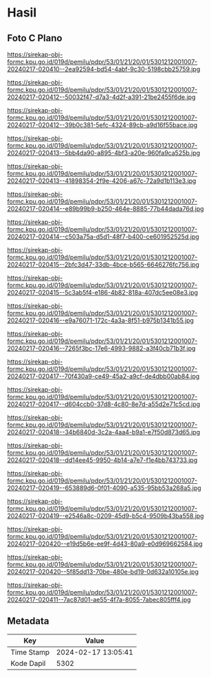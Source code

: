 # Hasil

## Foto C Plano

https://sirekap-obj-formc.kpu.go.id/019d/pemilu/pdpr/53/01/21/20/01/5301212001007-20240217-020410--2ea92594-bd54-4abf-9c30-5198cbb25759.jpg

https://sirekap-obj-formc.kpu.go.id/019d/pemilu/pdpr/53/01/21/20/01/5301212001007-20240217-020412--50032f47-d7a3-4d2f-a391-21be2455f6de.jpg

https://sirekap-obj-formc.kpu.go.id/019d/pemilu/pdpr/53/01/21/20/01/5301212001007-20240217-020412--39b0c381-5efc-4324-89cb-a9d16f55bace.jpg

https://sirekap-obj-formc.kpu.go.id/019d/pemilu/pdpr/53/01/21/20/01/5301212001007-20240217-020413--5bb4da90-a895-4bf3-a20e-960fa9ca525b.jpg

https://sirekap-obj-formc.kpu.go.id/019d/pemilu/pdpr/53/01/21/20/01/5301212001007-20240217-020413--41898354-2f9e-4206-a67c-72a9d1b113e3.jpg

https://sirekap-obj-formc.kpu.go.id/019d/pemilu/pdpr/53/01/21/20/01/5301212001007-20240217-020414--e89b99b9-b250-464e-8885-77b44dada76d.jpg

https://sirekap-obj-formc.kpu.go.id/019d/pemilu/pdpr/53/01/21/20/01/5301212001007-20240217-020414--c503a75a-d5d1-48f7-b400-ce601952525d.jpg

https://sirekap-obj-formc.kpu.go.id/019d/pemilu/pdpr/53/01/21/20/01/5301212001007-20240217-020415--2bfc3d47-33db-4bce-b565-6646276fc756.jpg

https://sirekap-obj-formc.kpu.go.id/019d/pemilu/pdpr/53/01/21/20/01/5301212001007-20240217-020415--5c3ab5f4-e186-4b82-818a-407dc5ee08e3.jpg

https://sirekap-obj-formc.kpu.go.id/019d/pemilu/pdpr/53/01/21/20/01/5301212001007-20240217-020416--e9a76071-172c-4a3a-8f51-b975b1341b55.jpg

https://sirekap-obj-formc.kpu.go.id/019d/pemilu/pdpr/53/01/21/20/01/5301212001007-20240217-020416--7265f3bc-17e6-4993-9882-a3f40cb71b3f.jpg

https://sirekap-obj-formc.kpu.go.id/019d/pemilu/pdpr/53/01/21/20/01/5301212001007-20240217-020417--70f430a9-ce49-45a2-a9cf-de4dbb00ab84.jpg

https://sirekap-obj-formc.kpu.go.id/019d/pemilu/pdpr/53/01/21/20/01/5301212001007-20240217-020417--d604ccb0-37d8-4c80-8e7d-a55d2e71c5cd.jpg

https://sirekap-obj-formc.kpu.go.id/019d/pemilu/pdpr/53/01/21/20/01/5301212001007-20240217-020418--34b6840d-3c2a-4aa4-b9a1-e7f50d873d65.jpg

https://sirekap-obj-formc.kpu.go.id/019d/pemilu/pdpr/53/01/21/20/01/5301212001007-20240217-020418--dd14ee45-9950-4b14-a7e7-f1e4bb743733.jpg

https://sirekap-obj-formc.kpu.go.id/019d/pemilu/pdpr/53/01/21/20/01/5301212001007-20240217-020419--653889d6-0f01-4090-a535-95bb53a268a5.jpg

https://sirekap-obj-formc.kpu.go.id/019d/pemilu/pdpr/53/01/21/20/01/5301212001007-20240217-020419--e2546a8c-0209-45d9-b5c4-9509b43ba558.jpg

https://sirekap-obj-formc.kpu.go.id/019d/pemilu/pdpr/53/01/21/20/01/5301212001007-20240217-020420--e19d5b6e-ee9f-4d43-80a9-e0d969662584.jpg

https://sirekap-obj-formc.kpu.go.id/019d/pemilu/pdpr/53/01/21/20/01/5301212001007-20240217-020420--5f85dd13-70be-480e-bd19-0d632a10105e.jpg

https://sirekap-obj-formc.kpu.go.id/019d/pemilu/pdpr/53/01/21/20/01/5301212001007-20240217-020411--7ac87d01-ae55-4f7a-8055-7abec805fff4.jpg


## Metadata

| Key        | Value               |
| ---------- | ------------------- |
| Time Stamp | 2024-02-17 13:05:41 |
| Kode Dapil | 5302                |



